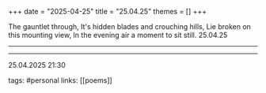 +++
date = "2025-04-25"
title = "25.04.25"
themes = []
+++

The gauntlet through,
It's hidden blades and crouching hills,
Lie broken on this mounting view,
In the evening air a moment to sit still.
25.04.25

---



---

25.04.2025 21:30

tags: #personal
links: [[poems]]
